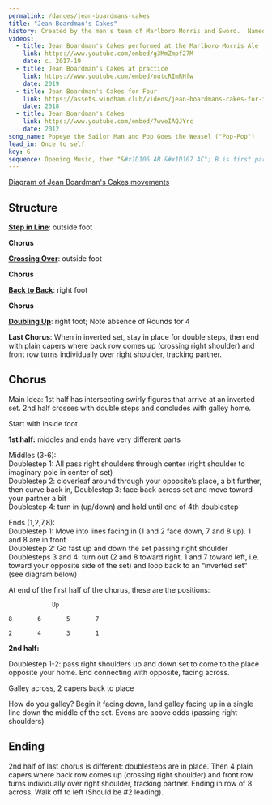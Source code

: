 ```yaml
---
permalink: /dances/jean-boardmans-cakes
title: "Jean Boardman's Cakes"
history: Created by the men's team of Marlboro Morris and Sword.  Named for Jean Boardman, proprietress of the Whestone Inn, Marlboro, VT and the delicious cakes she would offer to Morris dancers when they danced a stand at the inn.  Windham, too, has been grateful to experience Jean's generosity.
videos:
  - title: Jean Boardman's Cakes performed at the Marlboro Morris Ale
    link: https://www.youtube.com/embed/g3MmZmpf27M
    date: c. 2017-19
  - title: Jean Boardman's Cakes at practice
    link: https://www.youtube.com/embed/nutcRImRHfw
    date: 2019
  - title: Jean Boardman's Cakes for Four
    link: https://assets.windham.club/videos/jean-boardmans-cakes-for-four-2018-11-29.mp4
    date: 2018
  - title: Jean Boardman's Cakes
    link: https://www.youtube.com/embed/7wveIAQJYrc
    date: 2012
song_name: Popeye the Sailor Man and Pop Goes the Weasel ("Pop-Pop")
lead_in: Once to self
key: G
sequence: Opening Music, then "&#x1D106 AB &#x1D107 AC"; B is first part of Pop Goes the Weasel, C is second part of Pop Goes the Weasel.
---
```


[Diagram of Jean Boardman's Cakes movements](assets/img/jean-boardmans-cakes-diagram.jpg)

## Structure

**[Step in Line](/figures#step-in-line)**: outside foot

**Chorus**

**[Crossing Over](/figures#crossing-over)**: outside foot

**Chorus**

**[Back to Back](/figures#back-to-back)**: right foot

**Chorus**

**[Doubling Up](/figures#doubling-up)**: right foot; Note absence of Rounds for 4

**Last Chorus**: When in inverted set, stay in place for double steps, then end with plain capers where back row comes up (crossing right shoulder) and front row turns individually over right shoulder, tracking partner.

## Chorus
Main Idea: 1st half has intersecting swirly figures that arrive at an inverted set.  2nd half crosses with double steps and concludes with galley home.

Start with inside foot

**1st half:** middles and ends have very different parts

Middles (3-6): <br>
Doublestep 1: All pass right shoulders through center (right shoulder to imaginary pole in center of set)<br>
Doublestep 2: cloverleaf around through your opposite’s place, a bit further, then curve back in, Doublestep 3: face back across set and move toward your partner a bit<br>
Doublestep 4: turn in (up/down) and hold until end of 4th doublestep

Ends (1,2,7,8): <br>
Doublestep 1: Move into lines facing in (1 and 2 face down, 7 and 8 up).  1 and 8 are in front<br>
Doublestep 2: Go fast up and down the set passing right shoulder<br>
Doublesteps 3 and 4: turn out (2 and 8 toward right, 1 and 7 toward left, i.e. toward your opposite side of the set) and loop back to an “inverted set” (see diagram below)<br>

At end of the first half of the chorus, these are the positions:
```
			Up

8		6		5		7

2		4		3		1
```
**2nd half:**

Doublestep 1-2: pass right shoulders up and down set to come to the place opposite your home.  End connecting with opposite, facing across.

Galley across, 2 capers back to place

How do you galley? Begin it facing down, land galley facing up in a single line down the middle of the set. Evens are above odds (passing right shoulders)

## Ending

2nd half of last chorus is different: doublesteps are in place.  Then 4 plain capers where back row comes up (crossing right shoulder) and front row turns individually over right shoulder, tracking partner.  Ending in row of 8 across.  Walk off to left (Should be #2 leading).


